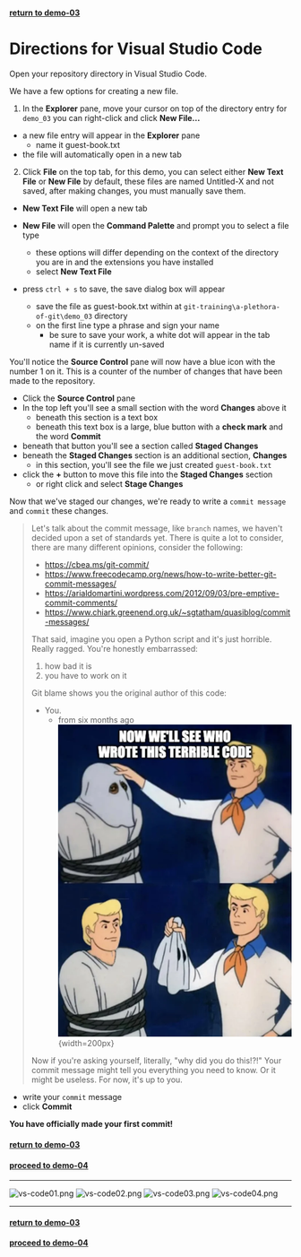 #### [return to demo-03](directions-demo-03.md)
# Directions for Visual Studio Code

Open your repository directory in Visual Studio Code.

We have a few options for creating a new file.

1. In the **Explorer** pane, move your cursor on top of the directory entry for `demo_03` you
can right-click and click **New File...**

- a new file entry will appear in the **Explorer** pane
    - name it guest-book.txt
- the file will automatically open in a new tab

2. Click **File** on the top tab, for this demo, you can select either **New Text File** or **New File** by default,
these files are named Untitled-X and not saved, after making changes, you must manually save them.

- **New Text File** will open a new tab
- **New File** will open the **Command Palette** and prompt you to select a file type
    - these options will differ depending on the context of the directory you are in and the extensions
    you have installed
    - select **New Text File**

- press `ctrl + s` to save, the save dialog box will appear
    - save the file as guest-book.txt within at `git-training\a-plethora-of-git\demo_03` directory
    - on the first line type a phrase and sign your name
        - be sure to save your work, a white dot will appear in the tab name if it is currently un-saved

You'll notice the **Source Control** pane will now have a blue icon with the number 1 on it. This is a counter of the
number of changes that have been made to the repository.

- Click the **Source Control** pane
- In the top left you'll see a small section with the word **Changes** above it
    - beneath this section is a text box
    - beneath this text box is a large, blue button with a **check mark** and the word **Commit**
- beneath that button you'll see a section called **Staged Changes**
- beneath the **Staged Changes** section is an additional section, **Changes**
    - in this section, you'll see the file we just created `guest-book.txt`
- click the **+** button to move this file into the **Staged Changes** section
    - or right click and select **Stage Changes**

Now that we've staged our changes, we're ready to write a `commit message` and `commit` these changes.

> Let's talk about the commit message, like `branch` names, we haven't decided upon a set of
> standards yet. There is quite a lot to consider, there are many different opinions, consider
> the following:
> 
> - https://cbea.ms/git-commit/
> - https://www.freecodecamp.org/news/how-to-write-better-git-commit-messages/
> - https://arialdomartini.wordpress.com/2012/09/03/pre-emptive-commit-comments/
> - https://www.chiark.greenend.org.uk/~sgtatham/quasiblog/commit-messages/
>
> That said, imagine you open a Python script and it's just horrible. Really ragged. You're
> honestly embarrassed:
>
> 1. how bad it is 
> 2. you have to work on it
>
> Git blame shows you the original author of this code:
>
> - You.
>     - from six months ago
> ![git-blame01.png](../assets/demo-03/git-blame01.png){width=200px}
> 
> Now if you're asking yourself, literally, "why did you do this!?!" Your commit message
> might tell you everything you need to know. Or it might be useless.
> For now, it's up to you.

- write your `commit` message
- click **Commit** 

**You have officially made your first commit!**

#### [return to demo-03](directions-demo-03.md)
#### [proceed to demo-04](../demo_04/directions-demo-04.md)

***

![vs-code01.png](../assets/demo-03/vs-code01.png)
![vs-code02.png](../assets/demo-03/vs-code02.png)
![vs-code03.png](../assets/demo-03/vs-code03.png)
![vs-code04.png](../assets/demo-03/vs-code04.png)

***

#### [return to demo-03](directions-demo-03.md)
#### [proceed to demo-04](../demo_04/directions-demo-04.md)